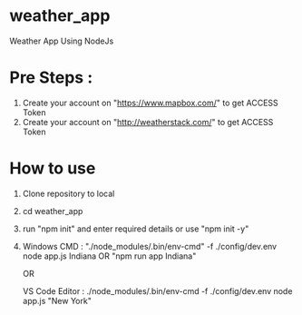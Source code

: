 # weather_app
Weather App Using NodeJs

# Pre Steps :
1. Create your account on "https://www.mapbox.com/" to get ACCESS Token
2. Create your account on "http://weatherstack.com/" to get ACCESS Token

# How to use
1. Clone repository to local
2. cd weather_app
3. run "npm init" and enter required details or use "npm init -y"
4. Windows CMD : "./node_modules/.bin/env-cmd" -f ./config/dev.env node app.js Indiana  OR  "npm run app Indiana"
   
   OR
   
   VS Code Editor : ./node_modules/.bin/env-cmd -f ./config/dev.env node app.js "New York"

   
